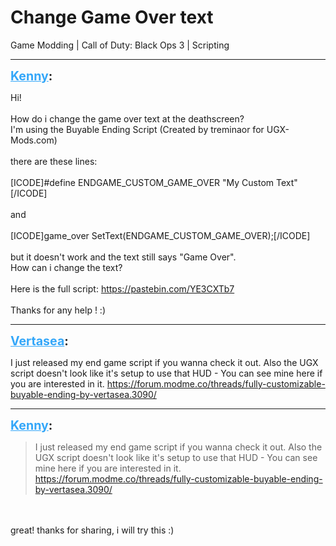 # Change Game Over text
Game Modding | Call of Duty: Black Ops 3 | Scripting

---
<strong style="font-size: 1.4em;"><span style="text-decoration: underline;text-decoration-color: #34a7f9;"><span style="color:#34a7f9;">Kenny</span></span>:</strong>

<p>Hi!<br /><br />How do i change the game over text at the deathscreen?<br />I&#39;m using the Buyable Ending Script (Created by treminaor for UGX-Mods.com)<br /><br />there are these lines:<br /><br />[ICODE]#define ENDGAME_CUSTOM_GAME_OVER         &quot;My Custom Text&quot;[/ICODE]<br /><br />and<br /><br />[ICODE]game_over SetText(ENDGAME_CUSTOM_GAME_OVER);[/ICODE]<br /><br />but it doesn&#39;t work and the text still says &quot;Game Over&quot;.<br />How can i change the text?<br /><br />Here is the full script: <a href="https://pastebin.com/YE3CXTb7">https://pastebin.com/YE3CXTb7</a><br /><br />Thanks for any help ! :)</p>

---
<strong style="font-size: 1.4em;"><span style="text-decoration: underline;text-decoration-color: #34a7f9;"><span style="color:#34a7f9;">Vertasea</span></span>:</strong>

<p>I just released my end game script if you wanna check it out. Also the UGX script doesn&#39;t look like it&#39;s setup to use that HUD  - You can see mine here if you are interested in it. <a href="https://forum.modme.co/threads/fully-customizable-buyable-ending-by-vertasea.3090/">https://forum.modme.co/threads/fully-customizable-buyable-ending-by-vertasea.3090/</a></p>

---
<strong style="font-size: 1.4em;"><span style="text-decoration: underline;text-decoration-color: #34a7f9;"><span style="color:#34a7f9;">Kenny</span></span>:</strong>

<p><blockquote>I just released my end game script if you wanna check it out. Also the UGX script doesn&#39;t look like it&#39;s setup to use that HUD  - You can see mine here if you are interested in it. <a href="https://forum.modme.co/threads/fully-customizable-buyable-ending-by-vertasea.3090/">https://forum.modme.co/threads/fully-customizable-buyable-ending-by-vertasea.3090/</a><br /></blockquote><br /><br />great! thanks for sharing, i will try this :)</p>
